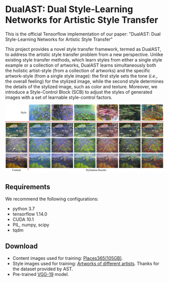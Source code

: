 # DualAST: Dual Style-Learning Networks for Artistic Style Transfer
This is the official Tensorflow implementation of our paper: "DualAST: Dual Style-Learning Networks for Artistic Style Transfer"  
  
This project provides a novel style transfer framework, termed as DualAST, to address the artistic style transfer problem from a new perspective. Unlike existing style transfer methods, which learn styles from either a single style example or a collection of artworks, DualAST learns simultaneously both the holistic artist-style (from a collection of artworks) and the specific artwork-style (from a single style image): the first style sets the tone (*i.e.*, the overall feeling) for the stylized image, while the second style determines the details of the stylized image, such as color and texture. Moreover, we introduce a Style-Control Block (SCB) to adjust the styles of generated images with a set of learnable style-control factors.  
  
![image](https://github.com/HalbertCH/DualAST/blob/main/results/1.png)  
  
## Requirements  
We recommend the following configurations:  
- python 3.7
- tensorflow 1.14.0
- CUDA 10.1
- PIL, numpy, scipy
- tqdm
  
## Download  
- Content images used for training: [Places365(105GB)](http://data.csail.mit.edu/places/places365/train_large_places365standard.tar).
- Style images used for training: [Artworks of different artists](https://drive.google.com/drive/folders/1WxWxIhqqtkx4CwBVem7ZSr_ay9JJCiOh?usp=sharing). Thanks for the dataset provided by AST.
- Pre-trained [VGG-19](https://drive.google.com/drive/folders/1n7VazSzdVdAN8Bp392KYQGVshg9pTdQ4?usp=sharing) model.
